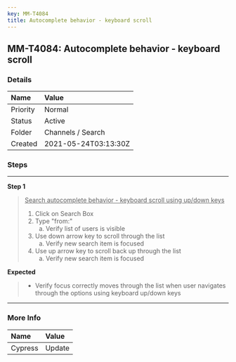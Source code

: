 ```yaml
---
key: MM-T4084
title: Autocomplete behavior - keyboard scroll
---
```


## MM-T4084: Autocomplete behavior - keyboard scroll

### Details

| Name     | Value                |
| :------- | :------------------- |
| Priority | Normal               |
| Status   | Active               |
| Folder   | Channels / Search    |
| Created  | 2021-05-24T03:13:30Z |

### Steps

<hr/>

**Step 1**

> <article><u>Search autocomplete behavior - keyboard scroll using up/down keys</u><ol><li>Click on Search Box</li><li>Type "from:"<ol style="list-style-type: lower-alpha;"><li>Verify list of users is visible</li></ol></li><li>Use down arrow key to scroll through the list<ol style="list-style-type: lower-alpha;"><li>Verify new search item is focused</li></ol></li><li>Use up arrow key to scroll back up through the list<ol style="list-style-type: lower-alpha;"><li>Verify new search item is focused</li></ol></li></ol></article>

**Expected**

> <article><ul><li>Verify focus correctly moves through the list when user navigates through the options using keyboard up/down keys</li></ul></article>

<hr/>

### More Info

| Name    | Value  |
| :------ | :----- |
| Cypress | Update |
